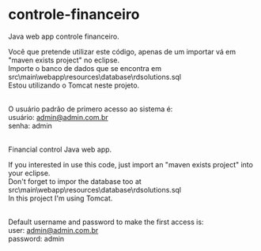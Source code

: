 # controle-financeiro
Java web app controle financeiro.

Você que pretende utilizar este código, apenas de um importar vá em "maven exists project" no eclipse.<br />
Importe o banco de dados que se encontra em src\main\webapp\resources\database\rdsolutions.sql<br />
Estou utilizando o Tomcat neste projeto.<br /><br />

O usuário padrão de primero acesso ao sistema é:<br />
usuário: admin@admin.com.br<br />
senha: admin<br /><br />

Financial control Java web app.

If you interested in use this code, just import an "maven exists project" into your eclipse.<br />
Don't forget to impor the database too at src\main\webapp\resources\database\rdsolutions.sql<br />
In this project I'm using Tomcat. <br /><br />

Default username and password to make the first access is:<br />
user: admin@admin.com.br<br />
password: admin

